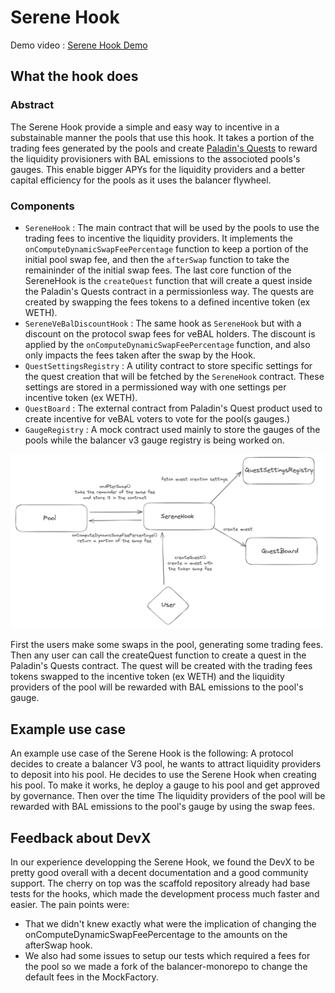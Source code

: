 # Serene Hook

Demo video : [Serene Hook Demo](https://www.youtube.com/watch?v=-t8BABsqj3o)

## What the hook does

### Abstract

The Serene Hook provide a simple and easy way to incentive in a substainable manner the pools that use this hook. It takes a portion of the trading fees generated by the pools and create [Paladin's Quests](https://doc.paladin.vote/) to reward the liquidity provisioners with BAL emissions to the associoted pools's gauges. This enable bigger APYs for the liquidity providers and a better capital efficiency for the pools as it uses the balancer flywheel.

### Components

- `SereneHook` : The main contract that will be used by the pools to use the trading fees to incentive the liquidity providers. It implements the `onComputeDynamicSwapFeePercentage` function to keep a portion of the initial pool swap fee, and then the `afterSwap` function to take the remaininder of the initial swap fees. The last core function of the SereneHook is the `createQuest` function that will create a quest inside the Paladin's Quests contract in a permissionless way. The quests are created by swapping the fees tokens to a defined incentive token (ex WETH).
- `SereneVeBalDiscountHook` : The same hook as `SereneHook` but with a discount on the protocol swap fees for veBAL holders. The discount is applied by the `onComputeDynamicSwapFeePercentage` function, and also only impacts the fees taken after the swap by the Hook.
- `QuestSettingsRegistry` : A utility contract to store specific settings for the quest creation that will be fetched by the `SereneHook` contract. These settings are stored in a permissioned way with one settings per incentive token (ex WETH).
- `QuestBoard` : The external contract from Paladin's Quest product used to create incentive for veBAL voters to vote for the pool(s gauges.)
- `GaugeRegistry` : A mock contract used mainly to store the gauges of the pools while the balancer v3 gauge registry is being worked on.

![alt text](.github/assets/image.png)

First the users make some swaps in the pool, generating some trading fees. Then any user can call the createQuest function to create a quest in the Paladin's Quests contract. The quest will be created with the trading fees tokens swapped to the incentive token (ex WETH) and the liquidity providers of the pool will be rewarded with BAL emissions to the pool's gauge.

## Example use case

An example use case of the Serene Hook is the following:
A protocol decides to create a balancer V3 pool, he wants to attract liquidity providers to deposit into his pool. He decides to use the Serene Hook when creating his pool. To make it works, he deploy a gauge to his pool and get approved by governance. Then over the time The liquidity providers of the pool will be rewarded with BAL emissions to the pool's gauge by using the swap fees.

## Feedback about DevX

In our experience developping the Serene Hook, we found the DevX to be pretty good overall with a decent documentation and a good community support.
The cherry on top was the scaffold repository already had base tests for the hooks, which made the development process much faster and easier.
The pain points were:
- That we didn't knew exactly what were the implication of changing the onComputeDynamicSwapFeePercentage to the amounts on the afterSwap hook.
- We also had some issues to setup our tests which required a fees for the pool so we made a fork of the balancer-monorepo to change the default fees in the MockFactory.